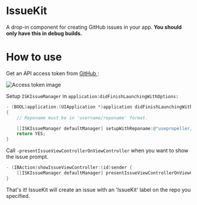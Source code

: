 # IssueKit
A drop-in component for creating GitHub issues in your app.
**You should only have this in debug builds.**

# How to use

Get an API access token from [GitHub ](https://github.com/settings/applications):

![Access token image](http://i.imgur.com/cJqyqam.png)

Setup `ISKIssueManager` in `application:didFinishLaunchingWithOptions:`

```Objective-C
- (BOOL)application:(UIApplication *)application didFinishLaunchingWithOptions:(NSDictionary *)launchOptions
{
    // Reponame must be in 'username/reponame' format.

    [[ISKIssueManager defaultManager] setupWithReponame:@"usepropeller/IssueKit" andAccessToken:@"access token"];
    return YES;
}
```

Call `-presentIssueViewControllerOnViewController` when you want to show the issue prompt.

```Objective-C
- (IBAction)showIssueViewController:(id)sender {
    [[ISKIssueManager defaultManager] presentIssueViewControllerOnViewController:self];
}
```

That's it! IssueKit will create an issue with an 'IssueKit' label on the repo you specified.